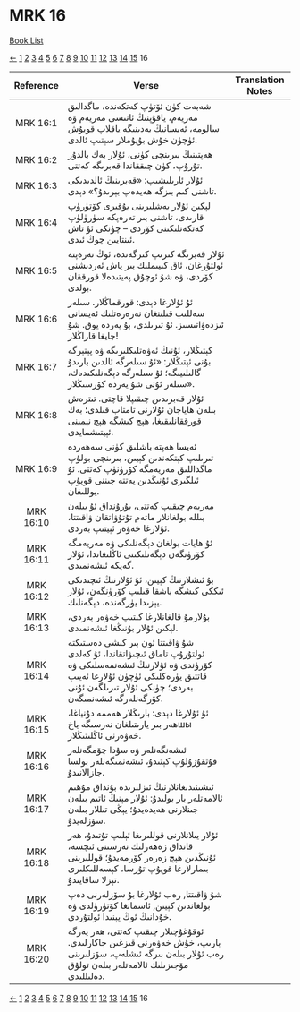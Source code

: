 # MRK 16
[Book List](../README.md)

[<-](./chapter_15.md) [1](./chapter_1.md) [2](./chapter_2.md) [3](./chapter_3.md) [4](./chapter_4.md) [5](./chapter_5.md) [6](./chapter_6.md) [7](./chapter_7.md) [8](./chapter_8.md) [9](./chapter_9.md) [10](./chapter_10.md) [11](./chapter_11.md) [12](./chapter_12.md) [13](./chapter_13.md) [14](./chapter_14.md) [15](./chapter_15.md) 16 

| Reference | Verse | Translation Notes |
|:---------:|-------|-------------------|
|MRK 16:1|شەبەت كۈن ئۆتۈپ كەتكەندە، ماگدالىق مەريەم، ياقۇپنىڭ ئانىسى مەريەم ۋە سالومە، ئەيسانىڭ بەدىنىگە ياقلاپ قويۇش ئۈچۈن خۇش بۇيۇملار سېتىپ ئالدى.||
|MRK 16:2|ھەپتىنىڭ بىرىنچى كۈنى، ئۇلار بەك بالدۇر تۇرۇپ، كۈن چىققاندا قەبرىگە كەتتى.||
|MRK 16:3|ئۇلار ئارىلىشىپ: «قەبرىنىڭ ئالدىدىكى تاشنى كىم بىزگە ھەيدەپ بېرىدۇ؟» دېدى.||
|MRK 16:4|لېكىن ئۇلار بەشلىرىنى يۇقىرى كۆتۈرۈپ قارىدى، تاشنى بىر تەرەپكە سۈرۈلۈپ كەتكەنلىكىنى كۆردى – چۈنكى ئۇ تاش ئىنتايىن چوڭ ئىدى.||
|MRK 16:5|ئۇلار قەبرىگە كىرىپ كىرگەندە، ئوڭ تەرەپتە ئولتۇرغان، ئاق كىيىملىك بىر ياش ئەردىشنى كۆردى، ۋە شۇ ئوچۇق پەيتىدەلا قورققان بولدى.||
|MRK 16:6|ئۇ ئۇلارغا دېدى: قورقماڭلار. سىلەر سەللىب قىلىنغان نەزەرەتلىك ئەيسانى ئىزدەۋاتىسىز. ئۇ تىرىلدى، بۇ يەردە يوق. شۇ جايغا قاراڭلار!||
|MRK 16:7|كېتىڭلار، ئۇنىڭ ئەۋەتلىكلىرىگە ۋە پېتېرگە بۇنى ئېتىڭلار: «ئۇ سىلەرگە ئالدىن بارىدۇ گالىلىيىگە؛ ئۇ سىلەرگە دېگەنلىكىدەك، سىلەر ئۇنى شۇ يەردە كۆرسىڭلار».||
|MRK 16:8|ئۇلار قەبرىدىن چىقىپلا قاچتى. تىترەش بىلەن ھاياجان ئۇلارنى تامتاب قىلدى؛ بەك قورققانلىقىغا، ھېچ كىشگە ھېچ نېمىنى ئېيتىشمايدى.||
|MRK 16:9|ئەيسا ھەپتە باشلىق كۈنى سەھەردە تىرىلىپ كېتكەندىن كېيىن، بىرىنچى بولۇپ ماگداللىق مەريەمگە كۆرۈنۈپ كەتتى. ئۇ ئىلگىرى ئۇنىڭدىن يەتتە جىننى قويۇپ يوللىغان.||
|MRK 16:10|مەريەم چىقىپ كەتتى، بۇرۇنداق ئۇ بىلەن بىللە بولغانلار ماتەم تۇتۇۋاتقان ۋاقىتتا، ئۇلارغا خەۋەر ئېيتىپ بەردى.||
|MRK 16:11|ئۇ ھايات بولغان دېگەنلىكى ۋە مەريەمگە كۆرۈنگەن دېگەنلىكىنى ئاڭلىغاندا، ئۇلار گەپكە ئىشەنمىدى.||
|MRK 16:12|بۇ ئىشلارنىڭ كېيىن، ئۇ ئۇلارنىڭ ئىچىدىكى ئىككى كىشگە باشقا قىلىپ كۆرۈنگەن، ئۇلار يېزىدا يۈرگەندە، دېگەنلىك.||
|MRK 16:13|بۇلارمۇ قالغانلارغا كېتىپ خەۋەر بەردى، لېكىن ئۇلار بۇنىڭغا ئىشەنمىدى.||
|MRK 16:14|شۇ ۋاقىتتا ئون بىر كىشى دەستىكتە ئولتۇرۇپ تاماق ئىچىۋاتقاندا، ئۇ كەلدى كۆرۈندى ۋە ئۇلارنىڭ ئىشەنمەسلىكى ۋە قاتتىق يۈرەكلىكى ئۈچۈن ئۇلارغا ئەيىب بەردى؛ چۈنكى ئۇلار تىرىلگەن ئۇنى كۆرگەنلەرگە ئىشەنمىگەن.||
|MRK 16:15|ئۇ ئۇلارغا دېدى: بارىڭلار ھەممە دۇنياغا، ھەر بىر يارىتىلغان نەرسىگە ياخшы خەۋەرنى ئاڭلىتىڭلار.||
|MRK 16:16|ئىشەنگەنلەر ۋە سۇدا چۆمگەنلەر قۇتقۇزۇلۇپ كېتىدۇ، ئىشەنمىگەنلەر بولسا جازالانىدۇ.||
|MRK 16:17|ئىشىنىدىغانلارنىڭ ئىزلىرىدە بۇنداق مۇھىم ئالامەتلەر بار بولىدۇ: ئۇلار مېنىڭ ئاتىم بىلەن جىنلارنى ھەيدەيدۇ؛ يېڭى تىللار بىلەن سۆزلەيدۇ.||
|MRK 16:18|ئۇلار يىلانلارنى قوللىرىغا ئېلىپ تۇتىدۇ، ھەر قانداق زەھەرلىك نەرسىنى ئىچسە، ئۇنىڭدىن ھېچ زەرەر كۆرمەيدۇ؛ قوللىرىنى بىمارلارغا قويۇپ تۇرسا، كېسەللىكلىرى تېزلا ساقايىدۇ.||
|MRK 16:19|شۇ ۋاقىتتا, رەب ئۇلارغا بۇ سۆزلەرنى دەپ بولغاندىن كېيىن, ئاسمانغا كۆتۈرۈلدى ۋە خۇدانىڭ ئوڭ يېنىدا ئولتۇردى.||
|MRK 16:20|ئوقۇغۇچىلار چىقىپ كەتتى، ھەر يەرگە بارىپ، خۇش خەۋەرنى قىزغىن جاكارلىدى. رەب ئۇلار بىلەن بىرگە ئىشلەپ، سۆزلىرىنى مۆجىزىلىك ئالامەتلەر بىلەن تولۇق دەلىللىدى.||


[<-](./chapter_15.md) [1](./chapter_1.md) [2](./chapter_2.md) [3](./chapter_3.md) [4](./chapter_4.md) [5](./chapter_5.md) [6](./chapter_6.md) [7](./chapter_7.md) [8](./chapter_8.md) [9](./chapter_9.md) [10](./chapter_10.md) [11](./chapter_11.md) [12](./chapter_12.md) [13](./chapter_13.md) [14](./chapter_14.md) [15](./chapter_15.md) 16 